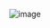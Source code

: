 ![image](https://user-images.githubusercontent.com/91601167/229214707-db42e0fe-d6c9-46b1-8632-015fcc05e2a7.png)
